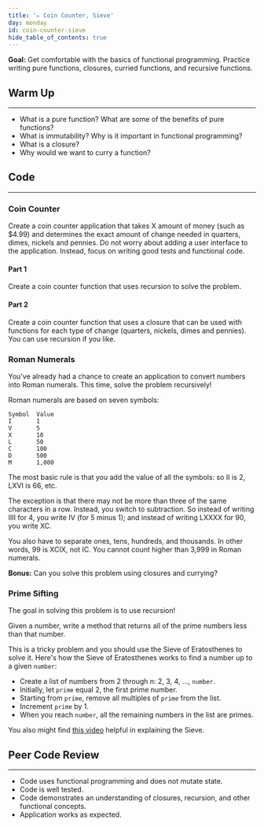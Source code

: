 ```yaml
---
title: '✏️ Coin Counter, Sieve'
day: monday
id: coin-counter-sieve
hide_table_of_contents: true
---
```


**Goal:** Get comfortable with the basics of functional programming. Practice writing pure functions, closures, curried functions, and recursive functions.

## Warm Up
---

* What is a pure function? What are some of the benefits of pure functions?
* What is immutability? Why is it important in functional programming?
* What is a closure?
* Why would we want to curry a function?

## Code
---

### Coin Counter

Create a coin counter application that takes X amount of money (such as $4.99) and determines the exact amount of change needed in quarters, dimes, nickels and pennies. Do not worry about adding a user interface to the application. Instead, focus on writing good tests and functional code.

#### Part 1

Create a coin counter function that uses recursion to solve the problem.

#### Part 2

Create a coin counter function that uses a closure that can be used with functions for each type of change (quarters, nickels, dimes and pennies). You can use recursion if you like.

### Roman Numerals

You've already had a chance to create an application to convert numbers into Roman numerals. This time, solve the problem recursively!

Roman numerals are based on seven symbols:

```
Symbol  Value
I       1
V       5
X       10
L       50
C       100
D       500
M       1,000
```

The most basic rule is that you add the value of all the symbols: so II is 2, LXVI is 66, etc.

The exception is that there may not be more than three of the same characters in a row. Instead, you switch to subtraction. So instead of writing IIII for 4, you write IV (for 5 minus 1); and instead of writing LXXXX for 90, you write XC.

You also have to separate ones, tens, hundreds, and thousands. In other words, 99 is XCIX, not IC.  You cannot count higher than 3,999 in Roman numerals.

**Bonus:** Can you solve this problem using closures and currying?

### Prime Sifting

The goal in solving this problem is to use recursion!

Given a number, write a method that returns all of the prime numbers less than that number.

This is a tricky problem and you should use the Sieve of Eratosthenes to solve it. Here's how the Sieve of Eratosthenes works to find a number up to a given `number`:

* Create a list of numbers from 2 through n: 2, 3, 4, ..., `number`.
* Initially, let `prime` equal 2, the first prime number.
* Starting from `prime`, remove all multiples of `prime` from the list.
* Increment `prime` by 1.
* When you reach `number`, all the remaining numbers in the list are primes.

You also might find [this video](https://www.youtube.com/watch?v=V08g_lkKj6Q) helpful in explaining the Sieve.

## Peer Code Review
---

* Code uses functional programming and does not mutate state.
* Code is well tested.
* Code demonstrates an understanding of closures, recursion, and other functional concepts.
* Application works as expected.
